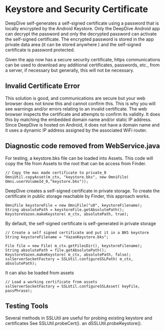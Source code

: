 # Keystore and Security Certificate

DeepDive self-generates a self-signed certificate using a password that is locally encrypted 
by the Android Keystore. Only the DeepDive Android app can decrypt the password and only the 
decrypted password can activate the self-signed certificate. The encrypted password is stored
in the app private data area (it can be stored anywhere ) and the self-signed certificate 
is password protected. 

Given the app now has a secure security certificate, https communications can be used to download 
any additional certificates, passwords, etc., from a server, if necessary but generally, 
this will not be necessary.

## Invalid Certificate Error
This solution is good, and communications are secure but your web browser does not know this and 
cannot confirm this. This is why you will see warnings and/or errors relating to an 
invalid certificate. The web browser inspects the certificate and attempts to confirm its validity. 
It does this by matching the embedded domain name and/or static IP address. Since DeepDive is 
hosted on Android, it does not have a domain name and it uses a dynamic IP address assigned by the 
associated WiFi router.

## Diagnostic code removed from WebService.java

For testing, a keystore.bks file can be loaded into Assets. This code will copy the file from 
Assets to the root that can be access from Finder.

```
// Copy the mac made certificate to private_0
OmniUtil.copyAsset(m_ctx, "keystore.bks", new OmniFile( Omni.userVolumeId_0,"keystore.bks"));
```

DeepDive creates a self-signed certificate in private storage. To create the certificate in 
public storage reachable by Finder, this approach works.
```
OmniFile keystoreFile = new OmniFile("u0", keystoreFilename);
String absolutePath = keystoreFile.getAbsolutePath();
KeystoreVazen.makeKeystore( m_ctx, absolutePath, true);
```
By default, the self-signed certificate is self-generated in private storage

```
// Create a self signed certificate and put it in a BKS keystore
String keystoreFilename = "VazanKeystore.bks";

File file = new File( m_ctx.getFilesDir(), keystoreFilename);
String absolutePath = file.getAbsolutePath();
KeystoreVazen.makeKeystore( m_ctx, absolutePath, false);
sslServerSocketFactory = SSLUtil.configureSSLPath( m_ctx, absolutePath);
```

It can also be loaded from assets

```
// Load a working certificate from assets
sslServerSocketFactory = SSLUtil.configureSSLAsset( keyFile, passPhrase);
```

## Testing Tools
Several methods in SSLUtil are useful for probing existing keystore and certificates
See SSLUtil.probeCert(). an dSSLUtil.probeKeystore().


